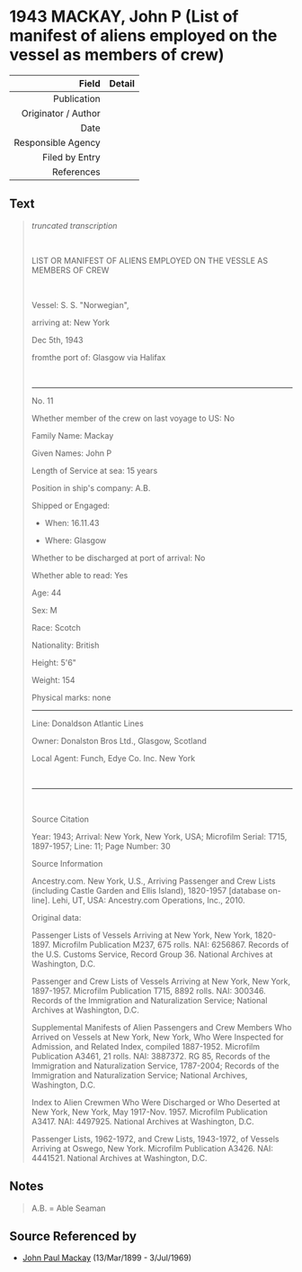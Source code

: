 ﻿---
layout: page
permalink: /sources/s96868188
---

# 1943 MACKAY, John P (List of manifest of aliens employed on the vessel as members of crew)

Field | Detail
---:|:---
Publication | 
Originator / Author | 
Date | 
Responsible Agency | 
Filed by Entry | 
References | 

## Text

> _truncated transcription_
>
> <br/>
>
> LIST OR MANIFEST OF ALIENS EMPLOYED ON THE VESSLE AS MEMBERS OF CREW
>
> <br/>
>
> Vessel: S. S. "Norwegian",
>
> arriving at: New York
>
> Dec 5th, 1943
>
> fromthe port of: Glasgow via Halifax
>
> <br/>
>
> ---
>
> No. 11
>
> Whether member of the crew on last voyage to US: No
>
> Family Name: Mackay
>
> Given Names: John P
>
> Length of Service at sea: 15 years
>
> Position in ship's company: A.B.
>
> Shipped or Engaged:
>
> * When: 16.11.43
>
> * Where: Glasgow
>
> Whether to be discharged at port of arrival: No
>
> Whether able to read: Yes
>
> Age: 44
>
> Sex: M
>
> Race: Scotch
>
> Nationality: British
>
> Height: 5'6"
>
> Weight: 154
>
> Physical marks: none
>
> ---
>
> Line: Donaldson Atlantic Lines
>
> Owner: Donalston Bros Ltd., Glasgow, Scotland
>
> Local Agent: Funch, Edye Co. Inc. New York
>
> <br/>
>
> ---
>
> <br/>
>
> Source Citation
>
> Year: 1943; Arrival: New York, New York, USA; Microfilm Serial: T715, 1897-1957; Line: 11; Page Number: 30
>
> Source Information
>
> Ancestry.com. New York, U.S., Arriving Passenger and Crew Lists (including Castle Garden and Ellis Island), 1820-1957 [database on-line]. Lehi, UT, USA: Ancestry.com Operations, Inc., 2010.
>
> Original data:
>
> Passenger Lists of Vessels Arriving at New York, New York, 1820-1897. Microfilm Publication M237, 675 rolls. NAI: 6256867. Records of the U.S. Customs Service, Record Group 36. National Archives at Washington, D.C.
>
> Passenger and Crew Lists of Vessels Arriving at New York, New York, 1897-1957. Microfilm Publication T715, 8892 rolls. NAI: 300346. Records of the Immigration and Naturalization Service; National Archives at Washington, D.C.
>
> Supplemental Manifests of Alien Passengers and Crew Members Who Arrived on Vessels at New York, New York, Who Were Inspected for Admission, and Related Index, compiled 1887-1952. Microfilm Publication A3461, 21 rolls. NAI: 3887372. RG 85, Records of the Immigration and Naturalization Service, 1787-2004; Records of the Immigration and Naturalization Service; National Archives, Washington, D.C.
>
> Index to Alien Crewmen Who Were Discharged or Who Deserted at New York, New York, May 1917-Nov. 1957. Microfilm Publication A3417. NAI: 4497925. National Archives at Washington, D.C.
>
> Passenger Lists, 1962-1972, and Crew Lists, 1943-1972, of Vessels Arriving at Oswego, New York. Microfilm Publication A3426. NAI: 4441521. National Archives at Washington, D.C.
>

## Notes

> A.B. = Able Seaman
>


## Source Referenced by

* [John Paul Mackay](../people/@57646474@-john-paul-mackay-b1899-3-13-d1969-7-3.md) (13/Mar/1899 - 3/Jul/1969)
